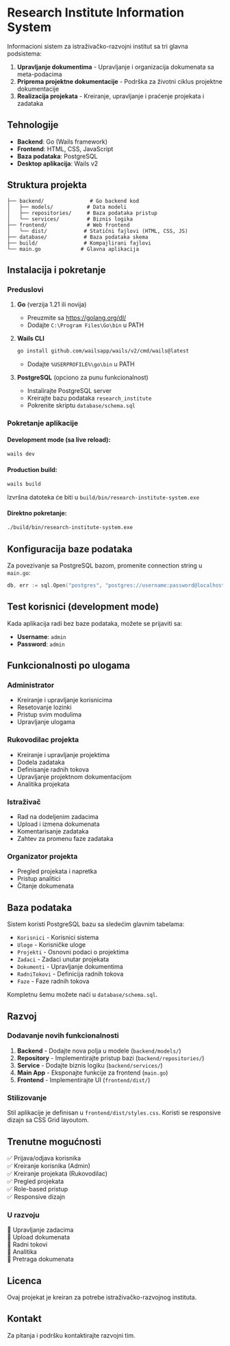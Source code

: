 # Research Institute Information System

Informacioni sistem za istraživačko-razvojni institut sa tri glavna podsistema:

1. **Upravljanje dokumentima** - Upravljanje i organizacija dokumenata sa meta-podacima
2. **Priprema projektne dokumentacije** - Podrška za životni ciklus projektne dokumentacije  
3. **Realizacija projekata** - Kreiranje, upravljanje i praćenje projekata i zadataka

## Tehnologije

- **Backend**: Go (Wails framework)
- **Frontend**: HTML, CSS, JavaScript
- **Baza podataka**: PostgreSQL
- **Desktop aplikacija**: Wails v2

## Struktura projekta

```
├── backend/               # Go backend kod
│   ├── models/           # Data modeli
│   ├── repositories/     # Baza podataka pristup
│   └── services/         # Biznis logika
├── frontend/             # Web frontend
│   └── dist/            # Statični fajlovi (HTML, CSS, JS)
├── database/            # Baza podataka skema
├── build/               # Kompajlirani fajlovi
└── main.go             # Glavna aplikacija
```

## Instalacija i pokretanje

### Preduslovi

1. **Go** (verzija 1.21 ili novija)
   - Preuzmite sa https://golang.org/dl/
   - Dodajte `C:\Program Files\Go\bin` u PATH

2. **Wails CLI**
   ```bash
   go install github.com/wailsapp/wails/v2/cmd/wails@latest
   ```
   - Dodajte `%USERPROFILE%\go\bin` u PATH

3. **PostgreSQL** (opciono za punu funkcionalnost)
   - Instalirajte PostgreSQL server
   - Kreirajte bazu podataka `research_institute`
   - Pokrenite skriptu `database/schema.sql`

### Pokretanje aplikacije

#### Development mode (sa live reload):
```bash
wails dev
```

#### Production build:
```bash
wails build
```
Izvršna datoteka će biti u `build/bin/research-institute-system.exe`

#### Direktno pokretanje:
```bash
./build/bin/research-institute-system.exe
```

## Konfiguracija baze podataka

Za povezivanje sa PostgreSQL bazom, promenite connection string u `main.go`:

```go
db, err := sql.Open("postgres", "postgres://username:password@localhost/research_institute?sslmode=disable")
```

## Test korisnici (development mode)

Kada aplikacija radi bez baze podataka, možete se prijaviti sa:
- **Username**: `admin`
- **Password**: `admin`

## Funkcionalnosti po ulogama

### Administrator
- Kreiranje i upravljanje korisnicima
- Resetovanje lozinki
- Pristup svim modulima
- Upravljanje ulogama

### Rukovodilac projekta  
- Kreiranje i upravljanje projektima
- Dodela zadataka
- Definisanje radnih tokova
- Upravljanje projektnom dokumentacijom
- Analitika projekata

### Istraživač
- Rad na dodeljenim zadacima
- Upload i izmena dokumenata
- Komentarisanje zadataka
- Zahtev za promenu faze zadataka

### Organizator projekta
- Pregled projekata i napretka
- Pristup analitici
- Čitanje dokumenata

## Baza podataka

Sistem koristi PostgreSQL bazu sa sledećim glavnim tabelama:

- `Korisnici` - Korisnici sistema
- `Uloge` - Korisničke uloge
- `Projekti` - Osnovni podaci o projektima
- `Zadaci` - Zadaci unutar projekata
- `Dokumenti` - Upravljanje dokumentima
- `RadniTokovi` - Definicija radnih tokova
- `Faze` - Faze radnih tokova

Kompletnu šemu možete naći u `database/schema.sql`.

## Razvoj

### Dodavanje novih funkcionalnosti

1. **Backend** - Dodajte nova polja u modele (`backend/models/`)
2. **Repository** - Implementirajte pristup bazi (`backend/repositories/`)
3. **Service** - Dodajte biznis logiku (`backend/services/`)
4. **Main App** - Eksponajte funkcije za frontend (`main.go`)
5. **Frontend** - Implementirajte UI (`frontend/dist/`)

### Stilizovanje

Stil aplikacije je definisan u `frontend/dist/styles.css`. Koristi se responsive dizajn sa CSS Grid layoutom.

## Trenutne mogućnosti

✅ Prijava/odjava korisnika  
✅ Kreiranje korisnika (Admin)  
✅ Kreiranje projekata (Rukovodilac)  
✅ Pregled projekata  
✅ Role-based pristup  
✅ Responsive dizajn  

### U razvoju
🔄 Upravljanje zadacima  
🔄 Upload dokumenata  
🔄 Radni tokovi  
🔄 Analitika  
🔄 Pretraga dokumenata  

## Licenca

Ovaj projekat je kreiran za potrebe istraživačko-razvojnog instituta.

## Kontakt

Za pitanja i podršku kontaktirajte razvojni tim.
